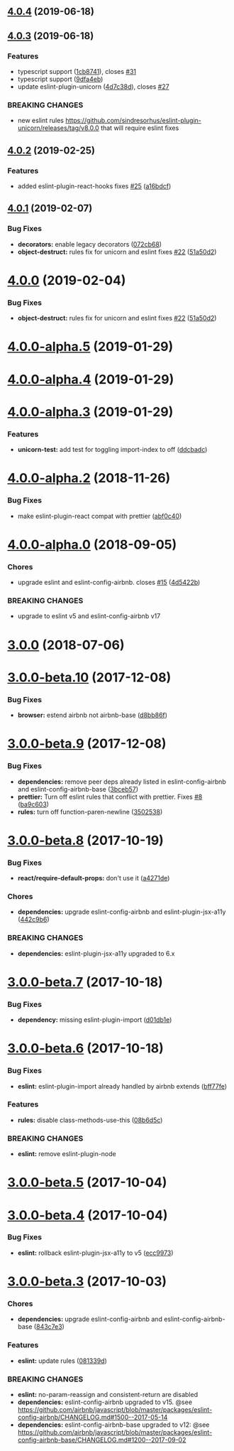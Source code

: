 <a name="4.0.4"></a>
## [4.0.4](https://github.com/Availity/eslint-config-availity/compare/v4.0.3...v4.0.4) (2019-06-18)



<a name="4.0.3"></a>
## [4.0.3](https://github.com/Availity/eslint-config-availity/compare/v4.0.2...v4.0.3) (2019-06-18)


### Features

* typescript support ([1cb8741](https://github.com/Availity/eslint-config-availity/commit/1cb8741)), closes [#31](https://github.com/Availity/eslint-config-availity/issues/31)
* typescript support ([9dfa4eb](https://github.com/Availity/eslint-config-availity/commit/9dfa4eb))
* update eslint-plugin-unicorn ([4d7c38d](https://github.com/Availity/eslint-config-availity/commit/4d7c38d)), closes [#27](https://github.com/Availity/eslint-config-availity/issues/27)


### BREAKING CHANGES

* new eslint rules https://github.com/sindresorhus/eslint-plugin-unicorn/releases/tag/v8.0.0 that will require eslint fixes



<a name="4.0.2"></a>
## [4.0.2](https://github.com/Availity/eslint-config-availity/compare/v4.0.1...v4.0.2) (2019-02-25)


### Features

* added eslint-plugin-react-hooks fixes [#25](https://github.com/Availity/eslint-config-availity/issues/25) ([a16bdcf](https://github.com/Availity/eslint-config-availity/commit/a16bdcf))



<a name="4.0.1"></a>
## [4.0.1](https://github.com/Availity/eslint-config-availity/compare/v4.0.0-alpha.2...v4.0.1) (2019-02-07)


### Bug Fixes

* **decorators:** enable legacy decorators ([072cb68](https://github.com/Availity/eslint-config-availity/commit/072cb68))
* **object-destruct:** rules fix for unicorn and eslint fixes [#22](https://github.com/Availity/eslint-config-availity/issues/22) ([51a50d2](https://github.com/Availity/eslint-config-availity/commit/51a50d2))


<a name="4.0.0"></a>
# [4.0.0](https://github.com/Availity/eslint-config-availity/compare/v4.0.0-alpha.5...v4.0.0) (2019-02-04)


### Bug Fixes

* **object-destruct:** rules fix for unicorn and eslint fixes [#22](https://github.com/Availity/eslint-config-availity/issues/22) ([51a50d2](https://github.com/Availity/eslint-config-availity/commit/51a50d2))



<a name="4.0.0-alpha.5"></a>
# [4.0.0-alpha.5](https://github.com/Availity/eslint-config-availity/compare/v4.0.0-alpha.4...v4.0.0-alpha.5) (2019-01-29)



<a name="4.0.0-alpha.4"></a>
# [4.0.0-alpha.4](https://github.com/Availity/eslint-config-availity/compare/v4.0.0-alpha.3...v4.0.0-alpha.4) (2019-01-29)



<a name="4.0.0-alpha.3"></a>
# [4.0.0-alpha.3](https://github.com/Availity/eslint-config-availity/compare/v4.0.0-alpha.2...v4.0.0-alpha.3) (2019-01-29)


### Features

* **unicorn-test:** add test for toggling import-index to off ([ddcbadc](https://github.com/Availity/eslint-config-availity/commit/ddcbadc))



<a name="4.0.0-alpha.2"></a>
# [4.0.0-alpha.2](https://github.com/Availity/eslint-config-availity/compare/v4.0.0-alpha.1...v4.0.0-alpha.2) (2018-11-26)


### Bug Fixes

* make eslint-plugin-react compat with prettier ([abf0c40](https://github.com/Availity/eslint-config-availity/commit/abf0c40))



<a name="4.0.0-alpha.0"></a>
# [4.0.0-alpha.0](https://github.com/Availity/eslint-config-availity/compare/v3.0.0...v4.0.0-alpha.0) (2018-09-05)


### Chores

* upgrade eslint and eslint-config-airbnb. closes [#15](https://github.com/Availity/eslint-config-availity/issues/15) ([4d5422b](https://github.com/Availity/eslint-config-availity/commit/4d5422b))


### BREAKING CHANGES

* upgrade to eslint v5 and eslint-config-airbnb v17



<a name="3.0.0"></a>
# [3.0.0](https://github.com/Availity/eslint-config-availity/compare/v3.0.0-beta.12...v3.0.0) (2018-07-06)



<a name="3.0.0-beta.10"></a>
# [3.0.0-beta.10](https://github.com/Availity/eslint-config-availity/compare/v3.0.0-beta.9...v3.0.0-beta.10) (2017-12-08)


### Bug Fixes

* **browser:** estend airbnb not airbnb-base ([d8bb86f](https://github.com/Availity/eslint-config-availity/commit/d8bb86f))



<a name="3.0.0-beta.9"></a>
# [3.0.0-beta.9](https://github.com/Availity/eslint-config-availity/compare/v3.0.0-beta.8...v3.0.0-beta.9) (2017-12-08)


### Bug Fixes

* **dependencies:** remove peer deps already listed in eslint-config-airbnb and eslint-config-airbnb-base ([3bceb57](https://github.com/Availity/eslint-config-availity/commit/3bceb57))
* **prettier:** Turn off eslint rules that conflict with prettier. Fixes [#8](https://github.com/Availity/eslint-config-availity/issues/8) ([ba9c603](https://github.com/Availity/eslint-config-availity/commit/ba9c603))
* **rules:** turn off function-paren-newline ([3502538](https://github.com/Availity/eslint-config-availity/commit/3502538))



<a name="3.0.0-beta.8"></a>
# [3.0.0-beta.8](https://github.com/Availity/eslint-config-availity/compare/v3.0.0-beta.7...v3.0.0-beta.8) (2017-10-19)


### Bug Fixes

* **react/require-default-props:** don't use it ([a4271de](https://github.com/Availity/eslint-config-availity/commit/a4271de))


### Chores

* **dependencies:** upgrade eslint-config-airbnb and eslint-plugin-jsx-a11y ([442c9b6](https://github.com/Availity/eslint-config-availity/commit/442c9b6))


### BREAKING CHANGES

* **dependencies:** eslint-plugin-jsx-a11y upgraded to 6.x



<a name="3.0.0-beta.7"></a>
# [3.0.0-beta.7](https://github.com/Availity/eslint-config-availity/compare/v3.0.0-beta.6...v3.0.0-beta.7) (2017-10-18)


### Bug Fixes

* **dependency:** missing eslint-plugin-import ([d01db1e](https://github.com/Availity/eslint-config-availity/commit/d01db1e))



<a name="3.0.0-beta.6"></a>
# [3.0.0-beta.6](https://github.com/Availity/eslint-config-availity/compare/v3.0.0-beta.5...v3.0.0-beta.6) (2017-10-18)


### Bug Fixes

* **eslint:** eslint-plugin-import already handled by airbnb extends ([bff77fe](https://github.com/Availity/eslint-config-availity/commit/bff77fe))


### Features

* **rules:** disable class-methods-use-this ([08b6d5c](https://github.com/Availity/eslint-config-availity/commit/08b6d5c))


### BREAKING CHANGES

* **eslint:** remove eslint-plugin-node



<a name="3.0.0-beta.5"></a>
# [3.0.0-beta.5](https://github.com/Availity/eslint-config-availity/compare/v3.0.0-beta.4...v3.0.0-beta.5) (2017-10-04)



<a name="3.0.0-beta.4"></a>
# [3.0.0-beta.4](https://github.com/Availity/eslint-config-availity/compare/v3.0.0-beta.3...v3.0.0-beta.4) (2017-10-04)


### Bug Fixes

* **eslint:** rollback eslint-plugin-jsx-a11y to v5 ([ecc9973](https://github.com/Availity/eslint-config-availity/commit/ecc9973))



<a name="3.0.0-beta.3"></a>
# [3.0.0-beta.3](https://github.com/Availity/eslint-config-availity/compare/v3.0.0-beta.2...v3.0.0-beta.3) (2017-10-03)


### Chores

* **dependencies:** upgrade eslint-config-airbnb and eslint-config-airbnb-base ([843c7e3](https://github.com/Availity/eslint-config-availity/commit/843c7e3))


### Features

* **eslint:** update rules ([081339d](https://github.com/Availity/eslint-config-availity/commit/081339d))


### BREAKING CHANGES

* **eslint:** no-param-reassign and consistent-return are disabled
* **dependencies:** eslint-config-airbnb upgraded to v15. @see https://github.com/airbnb/javascript/blob/master/packages/eslint-config-airbnb/CHANGELOG.md#1500--2017-05-14
* **dependencies:** eslint-config-airbnb-base upgraded to v12: @see https://github.com/airbnb/javascript/blob/master/packages/eslint-config-airbnb-base/CHANGELOG.md#1200--2017-09-02



